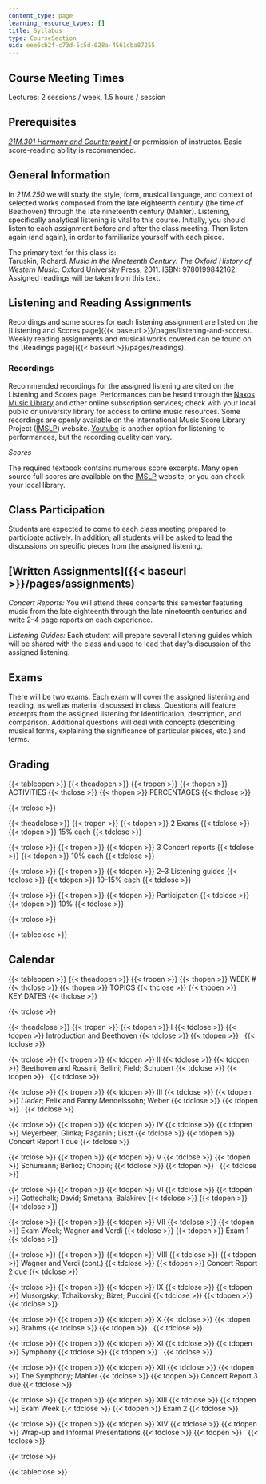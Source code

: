 ```yaml
---
content_type: page
learning_resource_types: []
title: Syllabus
type: CourseSection
uid: eee6cb2f-c73d-5c5d-028a-4561dba87255
---
```


Course Meeting Times
--------------------

Lectures: 2 sessions / week, 1.5 hours / session

Prerequisites
-------------

[_21M.301 Harmony and Counterpoint I_](/courses/21m-301-harmony-and-counterpoint-i-spring-2005) or permission of instructor. Basic score-reading ability is recommended.

General Information
-------------------

In _21M.250_ we will study the style, form, musical language, and context of selected works composed from the late eighteenth century (the time of Beethoven) through the late nineteenth century (Mahler). Listening, specifically analytical listening is vital to this course. Initially, you should listen to each assignment before and after the class meeting. Then listen again (and again), in order to familiarize yourself with each piece.

The primary text for this class is:  
Taruskin, Richard. _Music in the Nineteenth Century: The Oxford History of Western Music_. Oxford University Press, 2011. ISBN: 9780199842162. Assigned readings will be taken from this text.

Listening and Reading Assignments
---------------------------------

Recordings and some scores for each listening assignment are listed on the [Listening and Scores page]({{< baseurl >}}/pages/listening-and-scores). Weekly reading assignments and musical works covered can be found on the [Readings page]({{< baseurl >}}/pages/readings).

### Recordings

Recommended recordings for the assigned listening are cited on the Listening and Scores page. Performances can be heard through the [Naxos Music Library](http://www.naxosmusiclibrary.com/) and other online subscription services; check with your local public or university library for access to online music resources. Some recordings are openly available on the International Music Score Library Project ([IMSLP](http://imslp.org)) website. [Youtube](http://youtube.com) is another option for listening to performances, but the recording quality can vary.

_Scores_

The required textbook contains numerous score excerpts. Many open source full scores are available on the [IMSLP](http://imslp.org) website, or you can check your local library.

Class Participation
-------------------

Students are expected to come to each class meeting prepared to participate actively. In addition, all students will be asked to lead the discussions on specific pieces from the assigned listening.

[Written Assignments]({{< baseurl >}}/pages/assignments) 
---------------------------------------------------------

_Concert Reports:_ You will attend three concerts this semester featuring music from the late eighteenth through the late nineteenth centuries and write 2–4 page reports on each experience.

_Listening Guides:_ Each student will prepare several listening guides which will be shared with the class and used to lead that day's discussion of the assigned listening.

Exams
-----

There will be two exams. Each exam will cover the assigned listening and reading, as well as material discussed in class. Questions will feature excerpts from the assigned listening for identification, description, and comparison. Additional questions will deal with concepts (describing musical forms, explaining the significance of particular pieces, etc.) and terms.

Grading
-------

{{< tableopen >}}
{{< theadopen >}}
{{< tropen >}}
{{< thopen >}}
ACTIVITIES
{{< thclose >}}
{{< thopen >}}
PERCENTAGES
{{< thclose >}}

{{< trclose >}}

{{< theadclose >}}
{{< tropen >}}
{{< tdopen >}}
2 Exams
{{< tdclose >}}
{{< tdopen >}}
15% each
{{< tdclose >}}

{{< trclose >}}
{{< tropen >}}
{{< tdopen >}}
3 Concert reports
{{< tdclose >}}
{{< tdopen >}}
10% each
{{< tdclose >}}

{{< trclose >}}
{{< tropen >}}
{{< tdopen >}}
2–3 Listening guides
{{< tdclose >}}
{{< tdopen >}}
10–15% each
{{< tdclose >}}

{{< trclose >}}
{{< tropen >}}
{{< tdopen >}}
Participation
{{< tdclose >}}
{{< tdopen >}}
10%
{{< tdclose >}}

{{< trclose >}}

{{< tableclose >}}

Calendar
--------

{{< tableopen >}}
{{< theadopen >}}
{{< tropen >}}
{{< thopen >}}
WEEK #
{{< thclose >}}
{{< thopen >}}
TOPICS
{{< thclose >}}
{{< thopen >}}
KEY DATES
{{< thclose >}}

{{< trclose >}}

{{< theadclose >}}
{{< tropen >}}
{{< tdopen >}}
I
{{< tdclose >}}
{{< tdopen >}}
Introduction and Beethoven
{{< tdclose >}}
{{< tdopen >}}
 
{{< tdclose >}}

{{< trclose >}}
{{< tropen >}}
{{< tdopen >}}
II
{{< tdclose >}}
{{< tdopen >}}
Beethoven and Rossini; Bellini; Field; Schubert
{{< tdclose >}}
{{< tdopen >}}
 
{{< tdclose >}}

{{< trclose >}}
{{< tropen >}}
{{< tdopen >}}
III
{{< tdclose >}}
{{< tdopen >}}
_Lieder_; Felix and Fanny Mendelssohn; Weber
{{< tdclose >}}
{{< tdopen >}}
 
{{< tdclose >}}

{{< trclose >}}
{{< tropen >}}
{{< tdopen >}}
IV
{{< tdclose >}}
{{< tdopen >}}
Meyerbeer; Glinka; Paganini; Liszt
{{< tdclose >}}
{{< tdopen >}}
Concert Report 1 due
{{< tdclose >}}

{{< trclose >}}
{{< tropen >}}
{{< tdopen >}}
V
{{< tdclose >}}
{{< tdopen >}}
Schumann; Berlioz; Chopin;
{{< tdclose >}}
{{< tdopen >}}
 
{{< tdclose >}}

{{< trclose >}}
{{< tropen >}}
{{< tdopen >}}
VI
{{< tdclose >}}
{{< tdopen >}}
Gottschalk; David; Smetana; Balakirev
{{< tdclose >}}
{{< tdopen >}}
 
{{< tdclose >}}

{{< trclose >}}
{{< tropen >}}
{{< tdopen >}}
VII
{{< tdclose >}}
{{< tdopen >}}
Exam Week; Wagner and Verdi
{{< tdclose >}}
{{< tdopen >}}
Exam 1
{{< tdclose >}}

{{< trclose >}}
{{< tropen >}}
{{< tdopen >}}
VIII
{{< tdclose >}}
{{< tdopen >}}
Wagner and Verdi (cont.)
{{< tdclose >}}
{{< tdopen >}}
Concert Report 2 due
{{< tdclose >}}

{{< trclose >}}
{{< tropen >}}
{{< tdopen >}}
IX
{{< tdclose >}}
{{< tdopen >}}
Musorgsky; Tchaikovsky; Bizet; Puccini
{{< tdclose >}}
{{< tdopen >}}
 
{{< tdclose >}}

{{< trclose >}}
{{< tropen >}}
{{< tdopen >}}
X
{{< tdclose >}}
{{< tdopen >}}
Brahms
{{< tdclose >}}
{{< tdopen >}}
 
{{< tdclose >}}

{{< trclose >}}
{{< tropen >}}
{{< tdopen >}}
XI
{{< tdclose >}}
{{< tdopen >}}
Symphony
{{< tdclose >}}
{{< tdopen >}}
 
{{< tdclose >}}

{{< trclose >}}
{{< tropen >}}
{{< tdopen >}}
XII
{{< tdclose >}}
{{< tdopen >}}
The Symphony; Mahler
{{< tdclose >}}
{{< tdopen >}}
Concert Report 3 due
{{< tdclose >}}

{{< trclose >}}
{{< tropen >}}
{{< tdopen >}}
XIII
{{< tdclose >}}
{{< tdopen >}}
Exam Week
{{< tdclose >}}
{{< tdopen >}}
Exam 2
{{< tdclose >}}

{{< trclose >}}
{{< tropen >}}
{{< tdopen >}}
XIV
{{< tdclose >}}
{{< tdopen >}}
Wrap-up and Informal Presentations
{{< tdclose >}}
{{< tdopen >}}
 
{{< tdclose >}}

{{< trclose >}}

{{< tableclose >}}